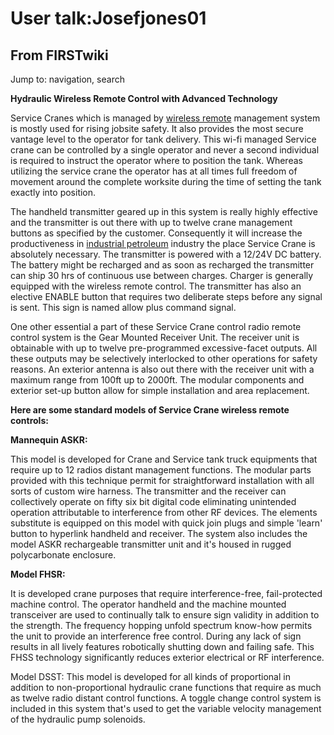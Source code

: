 # User talk:Josefjones01

## From FIRSTwiki

Jump to: navigation, search

**Hydraulic Wireless Remote Control with Advanced Technology**

Service Cranes which is managed by [wireless remote](http://www.baseng.com/ "http://www.baseng.com/") management system is mostly used for rising jobsite safety. It also provides the most secure vantage level to the operator for tank delivery. This wi-fi managed Service crane can be controlled by a single operator and never a second individual is required to instruct the operator where to position the tank. Whereas utilizing the service crane the operator has at all times full freedom of movement around the complete worksite during the time of setting the tank exactly into position.

The handheld transmitter geared up in this system is really highly effective and the transmitter is out there with up to twelve crane management buttons as specified by the customer. Consequently it will increase the productiveness in [industrial petroleum](http://www.falconarmy.com/mediawiki/index.php?title=User:Josefjones "http://www.falconarmy.com/mediawiki/index.php?title=User:Josefjones") industry the place Service Crane is absolutely necessary. The transmitter is powered with a 12/24V DC battery. The battery might be recharged and as soon as recharged the transmitter can ship 30 hrs of continuous use between charges. Charger is generally equipped with the wireless remote control. The transmitter has also an elective ENABLE button that requires two deliberate steps before any signal is sent. This sign is named allow plus command signal.

One other essential a part of these Service Crane control radio remote control system is the Gear Mounted Receiver Unit. The receiver unit is obtainable with up to twelve pre-programmed excessive-facet outputs. All these outputs may be selectively interlocked to other operations for safety reasons. An exterior antenna is also out there with the receiver unit with a maximum range from 100ft up to 2000ft. The modular components and exterior set-up button allow for simple installation and area replacement.

**Here are some standard models of Service Crane wireless remote controls:**

**Mannequin ASKR:**

This model is developed for Crane and Service tank truck equipments that require up to 12 radios distant management functions. The modular parts provided with this technique permit for straightforward installation with all sorts of custom wire harness. The transmitter and the receiver can collectively operate on fifty six bit digital code eliminating unintended operation attributable to interference from other RF devices. The elements substitute is equipped on this model with quick join plugs and simple 'learn' button to hyperlink handheld and receiver. The system also includes the model ASKR rechargeable transmitter unit and it's housed in rugged polycarbonate enclosure.

**Model FHSR:**

It is developed crane purposes that require interference-free, fail-protected machine control. The operator handheld and the machine mounted transceiver are used to continually talk to ensure sign validity in addition to the strength. The frequency hopping unfold spectrum know-how permits the unit to provide an interference free control. During any lack of sign results in all lively features robotically shutting down and failing safe. This FHSS technology significantly reduces exterior electrical or RF interference.

Model DSST: This model is developed for all kinds of proportional in addition to non-proportional hydraulic crane functions that require as much as twelve radio distant control functions. A toggle change control system is included in this system that's used to get the variable velocity management of the hydraulic pump solenoids.
